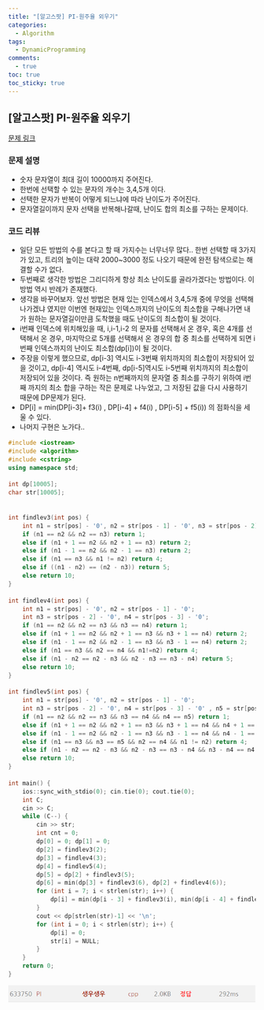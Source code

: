 ```yaml
---
title: "[알고스팟] PI-원주율 외우기"
categories:
  - Algorithm
tags:
  - DynamicProgramming
comments:
  - true
toc: true
toc_sticky: true
---
```


## [알고스팟] PI-원주율 외우기

[문제 링크](https://algospot.com/judge/problem/read/PI)

### 문제 설명
* 숫자 문자열이 최대 길이 10000까지 주어진다.
* 한번에 선택할 수 있는 문자의 개수는 3,4,5개 이다.
* 선택한 문자가 반복이 어떻게 되느냐에 따라 난이도가 주어진다.
* 문자열길이까지 문자 선택을 반복해나갈때, 난이도 합의 최소를 구하는 문제이다.

### 코드 리뷰
* 일단 모든 방법의 수를 본다고 할 때 가지수는 너무너무 많다.. 한번 선택할 때 3가지가 있고, 트리의 높이는 대략 2000~3000 정도 나오기 때문에 완전 탐색으로는 해결할 수가 없다.
* 두번째로 생각한 방법은 그리디하게 항상 최소 난이도를 골라가겠다는 방법이다. 이 방법 역시 반례가 존재했다.
* 생각을 바꾸어보자. 앞선 방법은 현재 있는 인덱스에서 3,4,5개 중에 무엇을 선택해 나가겠냐 였지만 이번엔 현재있는 인덱스까지의 난이도의 최소합을 구해나가면 내가 원하는 문자열길이만큼 도착했을 때도 난이도의 최소합이 될 것이다. 
* i번째 인덱스에 위치해있을 때, i,i-1,i-2 의 문자를 선택해서 온 경우, 혹은 4개를 선택해서 온 경우, 마지막으로 5개를 선택해서 온 경우의 합 중 최소를 선택하게 되면 i번째 인덱스까지의 난이도 최소합(dp[i])이 될 것이다.
* 주장을 이렇게 했으므로, dp[i-3] 역시도 i-3번째 위치까지의 최소합이 저장되어 있을 것이고, dp[i-4] 역시도 i-4번째, dp[i-5]역시도 i-5번째 위치까지의 최소합이 저장되어 있을 것이다. 즉 원하는 n번째까지의 문자열 중 최소를 구하기 위하여 i번째 까지의 최소 합을 구하는 작은 문제로 나누었고, 그 저장된 값을 다시 사용하기 때문에 DP문제가 된다.
* DP[i] = min(DP[i-3]+ f3(i) , DP[i-4] + f4(i) , DP[i-5] + f5(i)) 의 점화식을 세울 수 있다.
* 나머지 구현은 노가다..

```cpp
#include <iostream>
#include <algorithm>
#include <cstring>
using namespace std;

int dp[10005];
char str[10005];


int findlev3(int pos) {
	int n1 = str[pos] - '0', n2 = str[pos - 1] - '0', n3 = str[pos - 2] - '0';
	if (n1 == n2 && n2 == n3) return 1;
	else if (n1 + 1 == n2 && n2 + 1 == n3) return 2;
	else if (n1 - 1 == n2 && n2 - 1 == n3) return 2;
	else if (n1 == n3 && n1 != n2) return 4;
	else if ((n1 - n2) == (n2 - n3)) return 5;
	else return 10;
}

int findlev4(int pos) {
	int n1 = str[pos] - '0', n2 = str[pos - 1] - '0';
	int n3 = str[pos - 2] - '0', n4 = str[pos - 3] - '0';
	if (n1 == n2 && n2 == n3 && n3 == n4) return 1;
	else if (n1 + 1 == n2 && n2 + 1 == n3 && n3 + 1 == n4) return 2;
	else if (n1 - 1 == n2 && n2 - 1 == n3 && n3 - 1 == n4) return 2;
	else if (n1 == n3 && n2 == n4 && n1!=n2) return 4;
	else if (n1 - n2 == n2 - n3 && n2 - n3 == n3 - n4) return 5;
	else return 10;
}

int findlev5(int pos) {
	int n1 = str[pos] - '0', n2 = str[pos - 1] - '0';
	int n3 = str[pos - 2] - '0', n4 = str[pos - 3] - '0' , n5 = str[pos-4]-'0';
	if (n1 == n2 && n2 == n3 && n3 == n4 && n4 == n5) return 1;
	else if (n1 + 1 == n2 && n2 + 1 == n3 && n3 + 1 == n4 && n4 + 1 == n5) return 2;
	else if (n1 - 1 == n2 && n2 - 1 == n3 && n3 - 1 == n4 && n4 - 1 == n5) return 2;
	else if (n1 == n3 && n3 == n5 && n2 == n4 && n1 != n2) return 4;
	else if (n1 - n2 == n2 - n3 && n2 - n3 == n3 - n4 && n3 - n4 == n4 - n5) return 5;
	else return 10;
}

int main() {
	ios::sync_with_stdio(0); cin.tie(0); cout.tie(0);
	int C;
	cin >> C;
	while (C--) {
		cin >> str;
		int cnt = 0;
		dp[0] = 0; dp[1] = 0;
		dp[2] = findlev3(2);
		dp[3] = findlev4(3);
		dp[4] = findlev5(4);
		dp[5] = dp[2] + findlev3(5);
		dp[6] = min(dp[3] + findlev3(6), dp[2] + findlev4(6));
		for (int i = 7; i < strlen(str); i++) {
			dp[i] = min(dp[i - 3] + findlev3(i), min(dp[i - 4] + findlev4(i), dp[i - 5] + findlev5(i)));
		}
		cout << dp[strlen(str)-1] << '\n';
		for (int i = 0; i < strlen(str); i++) {
			dp[i] = 0;
			str[i] = NULL;
		}
	}
	return 0;
}
```

![](/assets/img/Algorithm/1909181.png)


